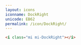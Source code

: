 ```yaml
---
layout: icons
iconname: DockRight
unicode: EB62
permalink: /icon/DockRight/
---
```


``` html
<i class="mi mi-DockRight"></i>
```
